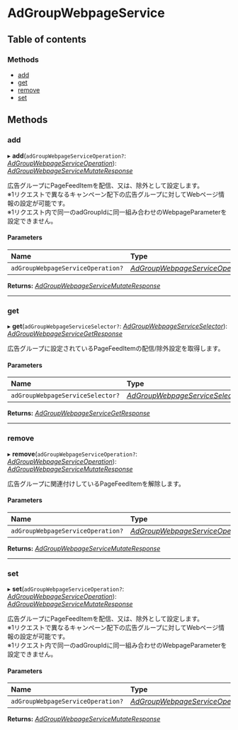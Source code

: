 # AdGroupWebpageService


## Table of contents

### Methods

- [add](adgroupwebpageservice.md#add)
- [get](adgroupwebpageservice.md#get)
- [remove](adgroupwebpageservice.md#remove)
- [set](adgroupwebpageservice.md#set)

## Methods

### add

▸ **add**(`adGroupWebpageServiceOperation?`: [*AdGroupWebpageServiceOperation*](../../data/search/adgroupwebpageserviceoperation.md)): [*AdGroupWebpageServiceMutateResponse*](../../data/search/adgroupwebpageservicemutateresponse.md)

<div lang=\"ja\">広告グループにPageFeedItemを配信、又は、除外として設定します。<br> ※1リクエストで異なるキャンペーン配下の広告グループに対してWebページ情報の設定が可能です。<br> ※1リクエスト内で同一のadGroupIdに同一組み合わせのWebpageParameterを設定できません。</div> 

#### Parameters

| Name | Type |
| :------ | :------ |
| `adGroupWebpageServiceOperation?` | [*AdGroupWebpageServiceOperation*](../../data/search/adgroupwebpageserviceoperation.md) |

**Returns:** [*AdGroupWebpageServiceMutateResponse*](../../data/search/adgroupwebpageservicemutateresponse.md)

___

### get

▸ **get**(`adGroupWebpageServiceSelector?`: [*AdGroupWebpageServiceSelector*](../../data/search/adgroupwebpageserviceselector.md)): [*AdGroupWebpageServiceGetResponse*](../../data/search/adgroupwebpageservicegetresponse.md)

<div lang=\"ja\">広告グループに設定されているPageFeedItemの配信/除外設定を取得します。</div> 

#### Parameters

| Name | Type |
| :------ | :------ |
| `adGroupWebpageServiceSelector?` | [*AdGroupWebpageServiceSelector*](../../data/search/adgroupwebpageserviceselector.md) |

**Returns:** [*AdGroupWebpageServiceGetResponse*](../../data/search/adgroupwebpageservicegetresponse.md)

___

### remove

▸ **remove**(`adGroupWebpageServiceOperation?`: [*AdGroupWebpageServiceOperation*](../../data/search/adgroupwebpageserviceoperation.md)): [*AdGroupWebpageServiceMutateResponse*](../../data/search/adgroupwebpageservicemutateresponse.md)

<div lang=\"ja\">広告グループに関連付けしているPageFeedItemを解除します。</div> 

#### Parameters

| Name | Type |
| :------ | :------ |
| `adGroupWebpageServiceOperation?` | [*AdGroupWebpageServiceOperation*](../../data/search/adgroupwebpageserviceoperation.md) |

**Returns:** [*AdGroupWebpageServiceMutateResponse*](../../data/search/adgroupwebpageservicemutateresponse.md)

___

### set

▸ **set**(`adGroupWebpageServiceOperation?`: [*AdGroupWebpageServiceOperation*](../../data/search/adgroupwebpageserviceoperation.md)): [*AdGroupWebpageServiceMutateResponse*](../../data/search/adgroupwebpageservicemutateresponse.md)

<div lang=\"ja\">広告グループにPageFeedItemを配信、又は、除外として設定します。<br> ※1リクエストで異なるキャンペーン配下の広告グループに対してWebページ情報の設定が可能です。<br> ※1リクエスト内で同一のadGroupIdに同一組み合わせのWebpageParameterを設定できません。</div> 

#### Parameters

| Name | Type |
| :------ | :------ |
| `adGroupWebpageServiceOperation?` | [*AdGroupWebpageServiceOperation*](../../data/search/adgroupwebpageserviceoperation.md) |

**Returns:** [*AdGroupWebpageServiceMutateResponse*](../../data/search/adgroupwebpageservicemutateresponse.md)
